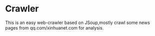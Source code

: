# Crawler

This is an easy web-crawler based on JSoup,mostly crawl some news pages from qq.com/xinhuanet.com for analysis.
